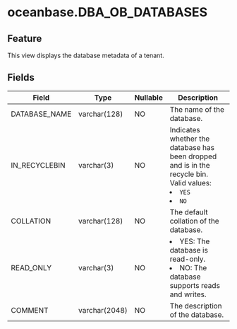 oceanbase.DBA_OB_DATABASES
===============================================


Feature
-------------------

This view displays the database metadata of a tenant.

Fields
----------------------



| Field | Type | Nullable | Description |
|---------------|---------------|------------|----------------------------|
| DATABASE_NAME | varchar(128) | NO | The name of the database. |
| IN_RECYCLEBIN | varchar(3) | NO | Indicates whether the database has been dropped and is in the recycle bin. Valid values:<li> `YES` <li> `NO` |
| COLLATION | varchar(128) | NO | The default collation of the database. |
| READ_ONLY | varchar(3) | NO | <li>YES: The database is read-only.<li>NO: The database supports reads and writes. |
| COMMENT | varchar(2048) | NO | The description of the database. |


